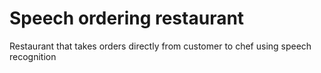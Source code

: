 # Speech ordering restaurant
 Restaurant that takes orders directly from customer to chef using speech recognition
